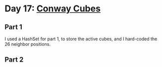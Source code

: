 # Day 17: [Conway Cubes](https://adventofcode.com/2020/day/17)

## Part 1

I used a HashSet for part 1, to store the active cubes, and I hard-coded the 26 neighbor positions.

## Part 2

